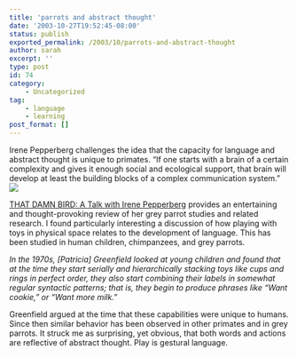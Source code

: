 ```yaml
---
title: 'parrots and abstract thought'
date: '2003-10-27T19:52:45-08:00'
status: publish
exported_permalink: /2003/10/parrots-and-abstract-thought
author: sarah
excerpt: ''
type: post
id: 74
category:
    - Uncategorized
tag:
    - language
    - learning
post_format: []
---
```

Irene Pepperberg challenges the idea that the capacity for language and abstract thought is unique to primates. “If one starts with a brain of a certain complexity and gives it enough social and ecological support, that brain will develop at least the building blocks of a complex communication system.”  
![](http://www.edge.org/3rd_culture/pepperberg03/images/alexiscute.jpg)

[THAT DAMN BIRD: A Talk with Irene Pepperberg](http://www.edge.org/3rd_culture/pepperberg03/pepperberg_index.html) provides an entertaining and thought-provoking review of her grey parrot studies and related research. I found particularly interesting a discussion of how playing with toys in physical space relates to the development of language. This has been studied in human children, chimpanzees, and grey parrots.

*In the 1970s, \[Patricia\] Greenfield looked at young children and found that at the time they start serially and hierarchically stacking toys like cups and rings in perfect order, they also start combining their labels in somewhat regular syntactic patterns; that is, they begin to produce phrases like “Want cookie,” or “Want more milk.”*

Greenfield argued at the time that these capabilities were unique to humans. Since then similar behavior has been observed in other primates and in grey parrots. It struck me as surprising, yet obvious, that both words and actions are reflective of abstract thought. Play is gestural language.